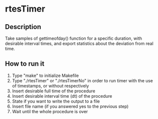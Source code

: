 # rtesTimer

## Description

Take samples of gettimeofday() function for a specific duration, with desirable interval times, and export statistics about the deviation from real time.

## How to run it

1. Type "make" to initialize Makefile
2. Type "./rtesTimer" or "./rtesTimerNo" in order to run timer with the use of timestamps, or without respectively
3. Insert desirable full time of the procedure
4. Insert desirable interval time (dt) of the procedure
5. State if you want to write the output to a file
6. Insert file name (if you answered yes to the previous step)
7. Wait until the whole procedure is over
